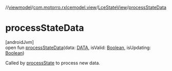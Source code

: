 //[viewmodel](../../../index.md)/[com.motorro.rxlcemodel.view](../index.md)/[LceStateView](index.md)/[processStateData](process-state-data.md)

# processStateData

[androidJvm]\
open fun [processStateData](process-state-data.md)(data: [DATA](index.md), isValid: [Boolean](https://kotlinlang.org/api/latest/jvm/stdlib/kotlin/-boolean/index.html), isUpdating: [Boolean](https://kotlinlang.org/api/latest/jvm/stdlib/kotlin/-boolean/index.html))

Called by [processState](process-state.md) to process new data.
